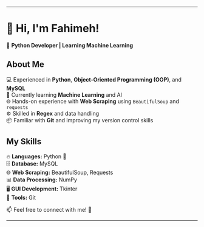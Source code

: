  ---

# 👋 Hi, I'm Fahimeh!  
🔹 **Python Developer | Learning Machine Learning**  

## About Me  
💻 Experienced in **Python**, **Object-Oriented Programming (OOP)**, and **MySQL**  
🧠 Currently learning **Machine Learning** and AI  
🌐 Hands-on experience with **Web Scraping** using `BeautifulSoup` and `requests`  
⚙️ Skilled in **Regex** and data handling  
📦 Familiar with **Git** and improving my version control skills  

## My Skills  
🔥 **Languages:** Python 🐍  
🗄️ **Database:** MySQL  
🌐 **Web Scraping:** BeautifulSoup, Requests  
📊 **Data Processing:** NumPy  
🖥️ **GUI Development:** Tkinter  
🔧 **Tools:** Git  

📫 Feel free to connect with me! 🚀  

---